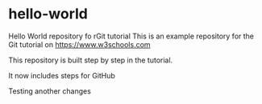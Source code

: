 # hello-world
Hello World repository fo rGit tutorial
This is an example repository for the Git tutorial on https://www.w3schools.com

This repository is built step by step in the tutorial.

It now includes steps for GitHub

Testing another changes
